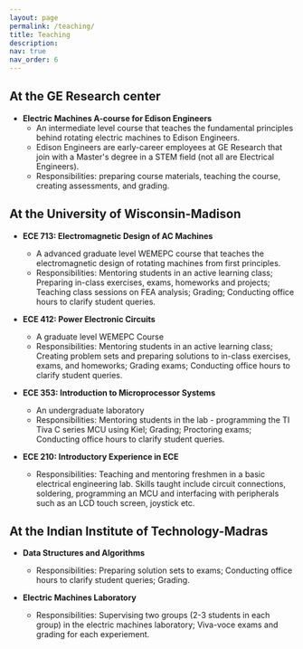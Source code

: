 ```yaml
---
layout: page
permalink: /teaching/
title: Teaching
description:
nav: true
nav_order: 6
---
```

## At the GE Research center
  - **Electric Machines A-course for Edison Engineers**
    - An intermediate level course that teaches the fundamental principles behind rotating electric machines to Edison Engineers.
    - Edison Engineers are early-career employees at GE Research that join with a Master's degree in a STEM field (not all are Electrical Engineers). 
    - Responsibilities: preparing course materials, teaching the course, creating assessments, and grading.  


## At the University of Wisconsin-Madison
  - **ECE 713: Electromagnetic Design of AC Machines** 
    - A advanced graduate level WEMEPC course that teaches the electromagnetic design of rotating machines from first principles.
    - Responsibilities: Mentoring students in an active learning class; Preparing in-class exercises, exams, homeworks and projects; Teaching class sessions on FEA analysis; Grading; Conducting office hours to clarify student queries. 

  - **ECE 412: Power Electronic Circuits** 
    - A graduate level WEMEPC Course
    - Responsibilities: Mentoring students in an active learning class; Creating problem sets and preparing solutions to in-class exercises, exams, and homeworks; Grading exams; Conducting office hours to clarify student queries. 

  - **ECE 353: Introduction to Microprocessor Systems**
    - An undergraduate laboratory
    - Responsibilities: Mentoring students in the lab - programming the TI Tiva C series MCU using Kiel; Grading; Proctoring exams; Conducting office hours to clarify student queries. 

  - **ECE 210: Introductory Experience in ECE**
    - Responsibilities: Teaching and mentoring freshmen in a basic electrical engineering lab. Skills taught include circuit connections, soldering, programming an MCU and interfacing with peripherals such as an LCD touch screen, joystick etc. 


## At the Indian Institute of Technology-Madras
  - **Data Structures and Algorithms**
    - Responsibilities: Preparing solution sets to exams; Conducting office hours to clarify student queries; Grading.

  - **Electric Machines Laboratory**
    - Responsibilities: Supervising two groups (2-3 students in each group) in the electric machines laboratory; Viva-voce exams and grading for each experiement.
